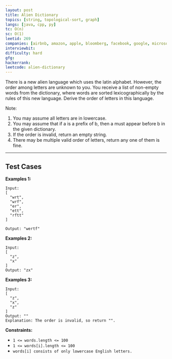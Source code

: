 ```yaml
---
layout: post
title: Alien Dictionary
topics: [string, topological-sort, graph]
langs: [java, cpp, py]
tc: O(n)
sc: O(1)
leetid: 269
companies: [airbnb, amazon, apple, bloomberg, facebook, google, microsoft, oracle, pinterest, snapchat, twitter, uber, vmware]
interviewbit:
difficulty: hard
gfg: 
hackerrank: 
leetcode: alien-dictionary
---
```


There is a new alien language which uses the latin alphabet. 
However, the order among letters are unknown to you. 
You receive a list of non-empty words from the dictionary, where words are sorted lexicographically by the rules of this new language. 
Derive the order of letters in this language.

Note:
1. You may assume all letters are in lowercase.
2. You may assume that if a is a prefix of b, then a must appear before b in the given dictionary.
3. If the order is invalid, return an empty string.
4. There may be multiple valid order of letters, return any one of them is fine.

---
## Test Cases
**Examples 1:**
```
Input:
[
  "wrt",
  "wrf",
  "er",
  "ett",
  "rftt"
]

Output: "wertf"
```

**Examples 2:**
```
Input:
[
  "z",
  "x"
]
Output: "zx"
```

**Examples 3:**
```
Input:
[
  "z",
  "x",
  "z"
]
Output: ""
Explanation: The order is invalid, so return "".
```

**Constraints:**
* `1 <= words.length <= 100`
* `1 <= words[i].length <= 100`
* `words[i] consists of only lowercase English letters.`
